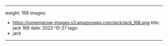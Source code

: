 
---
weight: 168
images:
- https://jumpingcow-images.s3.amazonaws.com/jack/jack_168.png
title: jack 168
date: 2022-10-27
tags:
- jack
---
